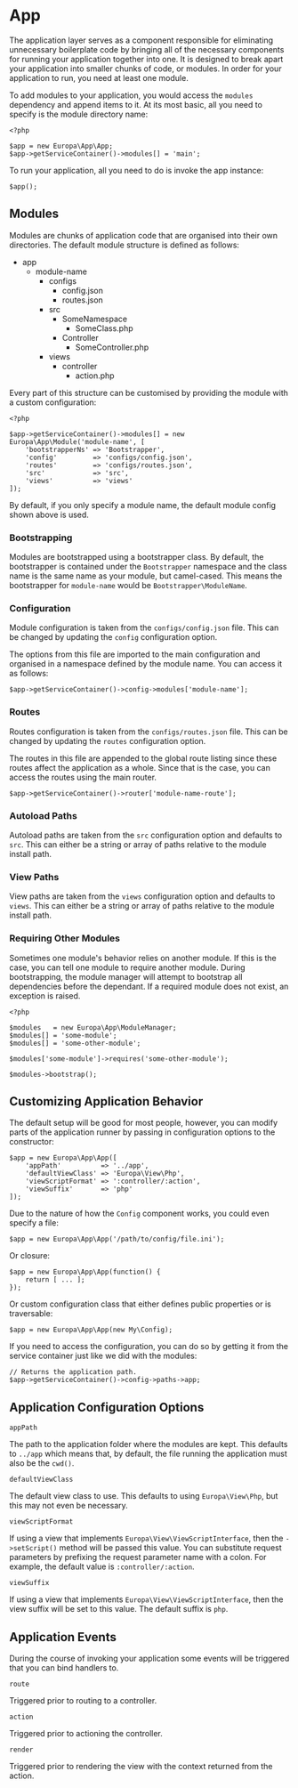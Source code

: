 App
===

The application layer serves as a component responsible for eliminating unnecessary boilerplate code by bringing all of the necessary components for running your application together into one. It is designed to break apart your application into smaller chunks of code, or modules. In order for your application to run, you need at least one module.

To add modules to your application, you would access the `modules` dependency and append items to it. At its most basic, all you need to specify is the module directory name:

    <?php

    $app = new Europa\App\App;
    $app->getServiceContainer()->modules[] = 'main';

To run your application, all you need to do is invoke the app instance:

    $app();

Modules
-------

Modules are chunks of application code that are organised into their own directories. The default module structure is defined as follows:

- app
    - module-name
        - configs
            - config.json
            - routes.json
        - src
            - SomeNamespace
                - SomeClass.php
            - Controller
                - SomeController.php
        - views
            - controller
                - action.php

Every part of this structure can be customised by providing the module with a custom configuration:

    <?php

    $app->getServiceContainer()->modules[] = new Europa\App\Module('module-name', [
        'bootstrapperNs' => 'Bootstrapper',
        'config'         => 'configs/config.json',
        'routes'         => 'configs/routes.json',
        'src'            => 'src',
        'views'          => 'views'
    ]);

By default, if you only specify a module name, the default module config shown above is used.

### Bootstrapping

Modules are bootstrapped using a bootstrapper class. By default, the bootstrapper is contained under the `Bootstrapper` namespace and the class name is the same name as your module, but camel-cased. This means the bootstrapper for `module-name` would be `Bootstrapper\ModuleName`.

### Configuration

Module configuration is taken from the `configs/config.json` file. This can be changed by updating the `config` configuration option.

The options from this file are imported to the main configuration and organised in a namespace defined by the module name. You can access it as follows:

    $app->getServiceContainer()->config->modules['module-name'];

### Routes

Routes configuration is taken from the `configs/routes.json` file. This can be changed by updating the `routes` configuration option.

The routes in this file are appended to the global route listing since these routes affect the application as a whole. Since that is the case, you can access the routes using the main router.

    $app->getServiceContainer()->router['module-name-route'];

### Autoload Paths

Autoload paths are taken from the `src` configuration option and defaults to `src`. This can either be a string or array of paths relative to the module install path.

### View Paths

View paths are taken from the `views` configuration option and defaults to `views`. This can either be a string or array of paths relative to the module install path.

### Requiring Other Modules

Sometimes one module's behavior relies on another module. If this is the case, you can tell one module to require another module. During bootstrapping, the module manager will attempt to bootstrap all dependencies before the dependant. If a required module does not exist, an exception is raised.

    <?php

    $modules   = new Europa\App\ModuleManager;
    $modules[] = 'some-module';
    $modules[] = 'some-other-module';

    $modules['some-module']->requires('some-other-module');

    $modules->bootstrap();

Customizing Application Behavior
--------------------------------

The default setup will be good for most people, however, you can modify parts of the application runner by passing in configuration options to the constructor:

    $app = new Europa\App\App([
        'appPath'          => '../app',
        'defaultViewClass' => 'Europa\View\Php',
        'viewScriptFormat' => ':controller/:action',
        'viewSuffix'       => 'php'
    ]);

Due to the nature of how the `Config` component works, you could even specify a file:

    $app = new Europa\App\App('/path/to/config/file.ini');

Or closure:

    $app = new Europa\App\App(function() {
        return [ ... ];
    });

Or custom configuration class that either defines public properties or is traversable:

    $app = new Europa\App\App(new My\Config);

If you need to access the configuration, you can do so by getting it from the service container just like we did with the modules:

    // Returns the application path.
    $app->getServiceContainer()->config->paths->app;

Application Configuration Options
---------------------------------

`appPath`

The path to the application folder where the modules are kept. This defaults to `../app` which means that, by default, the file running the application must also be the `cwd()`.

`defaultViewClass`

The default view class to use. This defaults to using `Europa\View\Php`, but this may not even be necessary.

`viewScriptFormat`

If using a view that implements `Europa\View\ViewScriptInterface`, then the `->setScript()` method will be passed this value. You can substitute request parameters by prefixing the request parameter name with a colon. For example, the default value is `:controller/:action`.

`viewSuffix`

If using a view that implements `Europa\View\ViewScriptInterface`, then the view suffix will be set to this value. The default suffix is `php`.

Application Events
------------------

During the course of invoking your application some events will be triggered that you can bind handlers to.

`route`

Triggered prior to routing to a controller.

`action`

Triggered prior to actioning the controller.

`render`

Triggered prior to rendering the view with the context returned from the action.